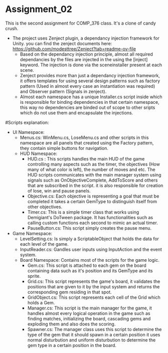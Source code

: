 # Assignment_02
This is the second assignment for COMP_376 class. It's a clone of candy crush.

- The project uses Zenject plugin, a dependancy injection framework for Unity. you can find the zenject documents here: https://github.com/modesttree/Zenject?tab=readme-ov-file
   - Based on the dependancy injection principle, almost all required dependancies by the files are injected in the using the [inject] keyword. The injection is done via the sceneinstaller present at each scene.
   - Zenject provides more than just a dependancy injection framework, it offers templates for using several design patterns such as factory pattern (Used in almost every case an instantiation was required) and Observer pattern (Signals in zenject).
   - Almost each namespace has a unique Installer.cs script inside which is responsible for binding dependencies in that certain namespace, this way no dependencies are binded out of scope to other sripts which do not use them and encapsulate the injections.

#Scripts explanation:
- UI Namespace:
  - Menus.cs: WinMenu.cs, LoseMenu.cs and other scripts in this namespace are all panels that created using the Factory pattern, they contain simple buttons for navigation.
  - HUD Namespace:
    -  HUD.cs : This scripts handles the main HUD of the game controlling many aspects such as the timer, the objectives (How many of what color is left), the number of moves and etc. The HUD scripts communicates with the main manager system using signals such as OnObjectiveComplete, AddToScore and others that are subscribed in the script. it is also responsible for creation of lose, win and pause panels.
    - Objective.cs: Each objective is representing a goal that must be completed it takes a certain GemType to distinguish itself from other objectives.
    - Timer.cs: This is a simple timer class that works using Demigiant's DoTween package. It has functionalities such as calling custom functions each second to mimic an actual timer.
    - PauseButton.cs: This script simply creates the pause menu.
- Game Namespace:
  - LevelSetting.cs: Is simply a ScriptableObject that holds the data for each level of the game.
  - InputReader.cs: Gandles user inputs using InputAction and the event system.
  - Board Namespace: Contains most of the scripts for the game logic.
    - Gem.cs: This script is attached to each gem on the board containing data such as it's position and its GemType and its sprite.
    - Grid.cs: This script represents the game's board, it validates the positions that are given to it by the input system and returns the corresponding gem residing in that spot.
    - GridObject.cs: This script represents each cell of the Grid which holds a Gem.
    - Manager.cs: This script is the main manager for the game, it handles almost every logical operation in the game such as finding matches, initializing the board, cascading gems and exploding them and also does the scoring.
    - Spawner.cs: The manager class uses this script to determine the type of the gem that it should spawn in a certain position it uses normal disturbution and uniform disturbution to determine the gem type in a certain position in the board.
